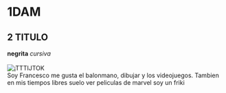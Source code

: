 # 1DAM
## 2 TITULO
**negrita**
_cursiva_
<BR><BR>
![¡TTTIJTOK](https://user-images.githubusercontent.com/116067683/198879436-8bdbd091-8206-43ca-a1c1-f02b639f85f8.png)
<BR>
Soy Francesco me gusta el balonmano, dibujar y los videojuegos. Tambien en mis tiempos libres suelo ver peliculas de marvel soy un friki

